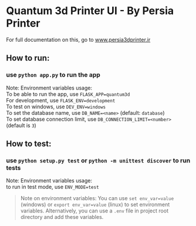 # Quantum 3d Printer UI - By Persia Printer
For full documentation on this, go to www.persia3dprinter.ir

## How to run:  
### use `python app.py` to run the app  
Note: Environment variables usage:  
To be able to run the app, use `FLASK_APP=quantum3d`  
For development, use `FLASK_ENV=development`  
To test on windows, use `DEV_ENV=windows`  
To set the database name, use `DB_NAME=<name>` (default: `database`)  
To set database connection limit, use `DB_CONNECTION_LIMIT=<number>` (default is `3`)

## How to test:  
### use `python setup.py test` or `python -m unittest discover` to run tests  
Note: Environment variables usage:  
to run in test mode, use `ENV_MODE=test`

> Note on environment variables: You can use `set env_var=value` (windows) or `export env_var=value` (linux) to set environment variables. Alternatively, you can use a `.env` file in project root directory and add these variables.
